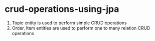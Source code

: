 # crud-operations-using-jpa



1. Topic entity is used to perform simple CRUD operations
2. Order, Item entities are used to perform one to many relation CRUD operations